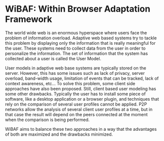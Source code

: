WiBAF: Within Browser Adaptation Framework
=====

The world wide web is an enormous hyperspace where users face the problem of information overload. Adaptive web based systems try to tackle this problem by displaying only the information that is really meaningful for the user. These systems need to collect data from the user in order to personalize the information. The set of information that the system has collected about a user is called the User Model.

User models in adaptive web base systems are typically stored on the server. However, this has some issues such as lack of privacy, server overload, band-width usage, limitation of events that can be tracked, lack of context awareness, etc... To solve this problem, some client side approaches have also been proposed. Still, client based user modeling has some other drawbacks. Typically the user has to install some piece of software, like a desktop application or a browser plugin, and techniques that rely on the comparison of several user profiles cannot be applied. P2P networks allow the analysis of several client user profiles at a time, but in that case the result will depend on the peers connected at the moment when the comparison is being performed.

WiBAF aims to balance these two approaches in a way that the advantages of both are maximized and the drawbacks minimized.
